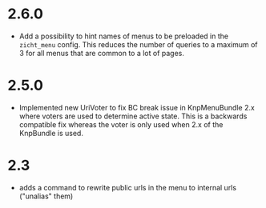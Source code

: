 # 2.6.0
- Add a possibility to hint names of menus to be preloaded in the `zicht_menu` config. 
  This reduces the number of queries to a maximum of 3 for all menus that are common to a lot of pages.

# 2.5.0 #

- Implemented new UriVoter to fix BC break issue in KnpMenuBundle 2.x where voters are used to determine active state. This is a backwards compatible fix whereas the voter is only used when 2.x of the KnpBundle is used.

# 2.3 #

- adds a command to rewrite public urls in the menu to internal urls ("unalias" them)

